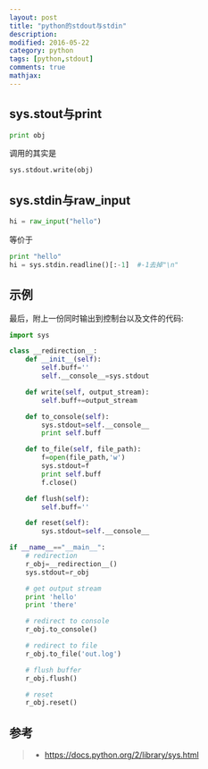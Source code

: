```yaml
---
layout: post
title: "python的stdout与stdin"
description: 
modified: 2016-05-22
category: python
tags: [python,stdout]
comments: true
mathjax: 
---
```


## sys.stout与print

```python
print obj
```

调用的其实是

```python
sys.stdout.write(obj)
```

## sys.stdin与raw_input

```python
hi = raw_input("hello")
```

等价于

```python
print "hello"
hi = sys.stdin.readline()[:-1]  #-1去掉"\n"
```

## 示例

最后，附上一份同时输出到控制台以及文件的代码:

```python
import sys

class __redirection__:
    def __init__(self):
        self.buff=''
        self.__console__=sys.stdout

    def write(self, output_stream):
        self.buff+=output_stream

    def to_console(self):
        sys.stdout=self.__console__
        print self.buff

    def to_file(self, file_path):
        f=open(file_path,'w')
        sys.stdout=f
        print self.buff
        f.close()

    def flush(self):
        self.buff=''

    def reset(self):
        sys.stdout=self.__console__

if __name__=="__main__":
    # redirection
    r_obj=__redirection__()
    sys.stdout=r_obj

    # get output stream
    print 'hello'
    print 'there'

    # redirect to console
    r_obj.to_console()

    # redirect to file
    r_obj.to_file('out.log')

    # flush buffer
    r_obj.flush()

    # reset
    r_obj.reset()
```

## 参考

> * https://docs.python.org/2/library/sys.html


